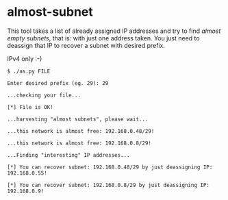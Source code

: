 # almost-subnet

This tool takes a list of already assigned IP addresses and try to find *almost empty subnets*, that is: with just one address taken.
You just need to deassign that IP to recover a subnet with desired prefix.

IPv4 only :-)

```
$ ./as.py FILE

Enter desired prefix (eg. 29): 29

...checking your file...

[*] File is OK!

...harvesting "almost subnets", please wait...

...this network is almost free: 192.168.0.48/29!

...this network is almost free: 192.168.0.8/29!

...Finding "interesting" IP addresses...

[*] You can recover subnet: 192.168.0.48/29 by just deassigning IP: 192.168.0.55!

[*] You can recover subnet: 192.168.0.8/29 by just deassigning IP: 192.168.0.9!
```
